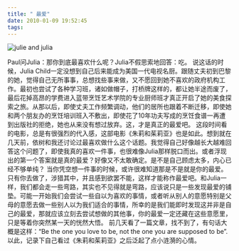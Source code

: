 ```yaml
---
title: " 最爱"
date: 2010-01-09 19:52:45
tags:
---
```


![julie and julia](../../../images/2010/01/julie_and_julia.jpg "julie and julia") 

Paul问Julia：那你到底最喜欢什么呢？Julia不假思索地回答：吃。 说这话的时候，Julia Child一定没想到自己后来能成为美国一代电视名厨。跟随丈夫初到巴黎的她，觉得自己无所事事，总想找些事来做，又不愿回到她不喜欢的政府机构工作。最初也尝试了各种学习班，诸如做帽子，打桥牌这样的，都让她半途而废了，最后花掉高昂的学费进入蓝带烹饪艺术学院的专业厨师班才真正开启了她的美食探索之旅。从那以后，即使丈夫工作频繁调动，他们的居所也跟着不断迁移，即使她和两个朋友办的烹饪培训班入不敷出，即使花了10年功夫写成的烹饪食谱一再遭到出版社的拒绝，她也从来没有想过放弃。这，才是真正的最爱吧。 这段时间看的电影，总是有很强烈的代入感，这部电影《朱莉和茱莉亚》也是如此。想到就在几天前，依树和我还讨论过最喜欢做什么这个话题。我觉得自己好像越长大越难回答这个问题了，即使我真的喜欢一件事，也很难像Julia那样脱口而出。或者浮现出的第一个答案就是真的最爱？好像又不太敢确定。是不是自己顾虑太多，内心已经不够单纯？ 当你凭空想一件事的时候，或许很难知道那是不是就是你的最爱。只有你去做了，涉猎其中，并且感到欲罢不能，这样才能称作最爱吧。和Julia一样，我们都会走一些弯路，其实也不见得就是弯路，应该说只是一些发现最爱的铺垫。可能一开始我们会尝试一些自以为喜欢的事情，或者听从别人的意愿特别是父母的意愿去做一些别人以为我们适合的事情，所幸的是我们能即时发现这并非是自己的最爱，那就应该立刻去尝试想做的其他事，你的最爱一定还藏在这些意愿里，只是等着你突然某一天的恍然大悟。 前几天看了一篇文章，找不到了，有句话大概是这样：“Be the one you love to be, not the one you are supposed to be”. 以此，记录下自己看过《朱莉和茱莉亚》之后泛起了点小涟漪的心情。